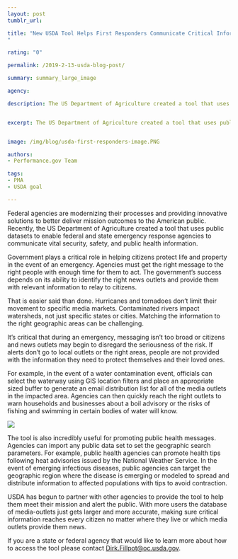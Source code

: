 ```yaml
---
layout: post
tumblr_url:

title: "New USDA Tool Helps First Responders Communicate Critical Information During Emergencies
"

rating: "0"

permalink: /2019-2-13-usda-blog-post/

summary: summary_large_image

agency:

description: The US Department of Agriculture created a tool that uses public datasets to enable federal and state emergency response agencies to communicate vital security, safety, and public health information.


excerpt: The US Department of Agriculture created a tool that uses public datasets to enable federal and state emergency response agencies to communicate vital security, safety, and public health information.


image: /img/blog/usda-first-responders-image.PNG

authors:
- Performance.gov Team

tags:
- PMA
- USDA goal

---
```


Federal agencies are modernizing their processes and providing innovative solutions to better deliver mission outcomes to the American public. Recently, the US Department of Agriculture created a tool that uses public datasets to enable federal and state emergency response agencies to communicate vital security, safety, and public health information.

Government plays a critical role in helping citizens protect life and property in the event of an emergency. Agencies must get the right message to the right people with enough time for them to act. The government’s success depends on its ability to identify the right news outlets and provide them with relevant information to relay to citizens.

That is easier said than done. Hurricanes and tornadoes don’t limit their movement to specific media markets. Contaminated rivers impact watersheds, not just specific states or cities. Matching the information to the right geographic areas can be challenging.

It’s critical that during an emergency, messaging isn’t too broad or citizens and news outlets may begin to disregard the seriousness of the risk. If alerts don’t go to local outlets or the right areas, people are not provided with the information they need to protect themselves and their loved ones.

For example, in the event of a water contamination event, officials can select the waterway using GIS location filters and place an appropriate sized buffer to generate an email distribution list for all of the media outlets in the impacted area. Agencies can then quickly reach the right outlets to warn households and businesses about a boil advisory or the risks of fishing and swimming in certain bodies of water will know.

<a href="{{ site.baseurl }}/img/blog/usda-gis-tool-image-1-with-caption.PNG"><img src="{{ site.baseurl }}/img/blog/usda-gis-tool-image-1-with-caption.PNG"></a>

The tool is also incredibly useful for promoting public health messages. Agencies can import any public data set to set the geographic search parameters. For example, public health agencies can promote health tips following heat advisories issued by the National Weather Service.  In the event of emerging infectious diseases, public agencies can target the geographic region where the disease is emerging or modeled to spread and distribute information to affected populations with tips to avoid contraction.

USDA has begun to partner with other agencies to provide the tool to help them meet their mission and alert the public. With more users the database of media-outlets just gets larger and more accurate, making sure critical information reaches every citizen no matter where they live or which media outlets provide them news.  

If you are a state or federal agency that would like to learn more about how to access the tool please contact Dirk.Fillpot@oc.usda.gov.
